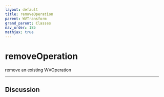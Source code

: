 ```yaml
---
layout: default
title: removeOperation
parent: WVTransform
grand_parent: Classes
nav_order: 185
mathjax: true
---
```


#  removeOperation

remove an existing WVOperation


---

## Discussion

  

